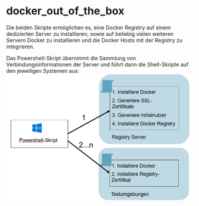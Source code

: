 # docker_out_of_the_box
Die beiden Skripte ermöglichen es, eine Docker Registry auf einem dedizierten Server zu installieren, sowie auf beliebig vielen weiteren Servern Docker zu installieren und die Docker Hosts mit der Registry zu integrieren.

Das Powershell-Skript übernimmt die Sammlung von Verbindungsinformationen der Server und führt dann die Shell-Skripte auf den jeweiligen Systemen aus:
![Screenshot](https://github.com/martin8833/docker_out_of_the_box/blob/master/Shell_Skript_Grafik.png?raw=true "Übersicht")
